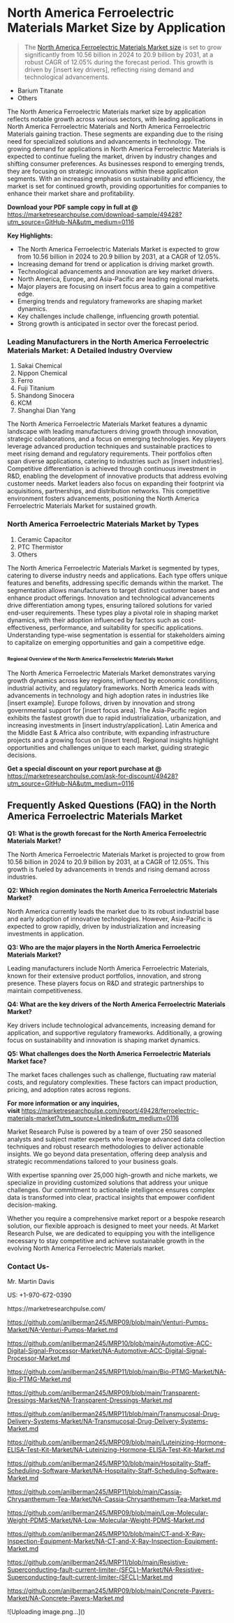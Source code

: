 <h1>North America Ferroelectric Materials Market&nbsp;Size by Application</h1><blockquote><p>The <a href="https://marketresearchpulse.com/download-sample/49428?utm_source=GitHub-NA&amp;utm_medium=0116">North America Ferroelectric Materials Market size</a> is set to grow significantly from 10.56 billion in 2024 to 20.9 billion by 2031, at a robust CAGR of 12.05% during the forecast period. This growth is driven by [insert key drivers], reflecting rising demand and technological advancements.</p></blockquote><ul><li>Barium Titanate<li> Others</li></ul><p>The North America Ferroelectric Materials market size by application reflects notable growth across various sectors, with leading applications in North America Ferroelectric Materials and North America Ferroelectric Materials gaining traction. These segments are expanding due to the rising need for specialized solutions and advancements in technology. The growing demand for applications in North America Ferroelectric Materials is expected to continue fueling the market, driven by industry changes and shifting consumer preferences. As businesses respond to emerging trends, they are focusing on strategic innovations within these application segments. With an increasing emphasis on sustainability and efficiency, the market is set for continued growth, providing opportunities for companies to enhance their market share and profitability.</p><p><strong>Download your PDF sample copy in full at @ </strong><a href="https://marketresearchpulse.com/download-sample/49428?utm_source=GitHub-NA&amp;utm_medium=0116">https://marketresearchpulse.com/download-sample/49428?utm_source=GitHub-NA&amp;utm_medium=0116</a></p><p><strong>Key Highlights: </strong></p><ul><li>The North America Ferroelectric Materials Market is expected to grow from 10.56 billion in 2024 to 20.9 billion by 2031, at a CAGR of 12.05%.</li><li>Increasing demand for trend or application is driving market growth.</li><li>Technological advancements and innovation are key market drivers.</li><li>North America, Europe, and Asia-Pacific are leading regional markets.</li><li>Major players are focusing on insert focus area to gain a competitive edge.</li><li>Emerging trends and regulatory frameworks are shaping market dynamics.</li><li>Key challenges include challenge, influencing growth potential.</li><li>Strong growth is anticipated in sector over the forecast period.</li></ul><h3>Leading Manufacturers in the North America Ferroelectric Materials Market: A Detailed Industry Overview</h3><ol><li>Sakai Chemical</li><li>Nippon Chemical</li><li>Ferro</li><li>Fuji Titanium</li><li>Shandong Sinocera</li><li>KCM</li><li>Shanghai Dian Yang</li></ol><div class="flex max-w-full flex-col flex-grow"><div class="min-h-8 text-message flex w-full flex-col items-end gap-2 whitespace-normal break-words [.text-message+&amp;]:mt-5" dir="auto" data-message-author-role="assistant" data-message-id="fd8432e4-4910-450d-b182-61b7bfb0a01f" data-message-model-slug="gpt-4o"><div class="flex w-full flex-col gap-1 empty:hidden first:pt-[3px]"><div class="markdown prose w-full break-words dark:prose-invert light"><p>The North America Ferroelectric Materials Market features a dynamic landscape with leading manufacturers driving growth through innovation, strategic collaborations, and a focus on emerging technologies. Key players leverage advanced production techniques and sustainable practices to meet rising demand and regulatory requirements. Their portfolios often span diverse applications, catering to industries such as [insert industries]. Competitive differentiation is achieved through continuous investment in R&amp;D, enabling the development of innovative products that address evolving customer needs. Market leaders also focus on expanding their footprint via acquisitions, partnerships, and distribution networks. This competitive environment fosters advancements, positioning the North America Ferroelectric Materials Market for sustained growth.</p></div></div></div></div><h3>North America Ferroelectric Materials Market by Types</h3><ol><li>Ceramic Capacitor<li> PTC Thermistor<li> Others</li></ol><div class="flex max-w-full flex-col flex-grow"><div class="min-h-8 text-message flex w-full flex-col items-end gap-2 whitespace-normal break-words [.text-message+&amp;]:mt-5" dir="auto" data-message-author-role="assistant" data-message-id="084470be-0bb7-4664-bddf-5156b4f41249" data-message-model-slug="gpt-4o-mini"><div class="flex w-full flex-col gap-1 empty:hidden first:pt-[3px]"><div class="markdown prose w-full break-words dark:prose-invert light"><p>The North America Ferroelectric Materials Market is segmented by types, catering to diverse industry needs and applications. Each type offers unique features and benefits, addressing specific demands within the market. The segmentation allows manufacturers to target distinct customer bases and enhance product offerings. Innovation and technological advancements drive differentiation among types, ensuring tailored solutions for varied end-user requirements. These types play a pivotal role in shaping market dynamics, with their adoption influenced by factors such as cost-effectiveness, performance, and suitability for specific applications. Understanding type-wise segmentation is essential for stakeholders aiming to capitalize on emerging opportunities and gain a competitive edge.</p></div></div></div></div><h3><span style="font-size: 11px;">Regional Overview of the North America Ferroelectric Materials Market</span></h3><div class="flex max-w-full flex-col flex-grow"><div class="min-h-8 text-message flex w-full flex-col items-end gap-2 whitespace-normal break-words [.text-message+&amp;]:mt-5" dir="auto" data-message-author-role="assistant" data-message-id="e9038762-ce64-4e30-91c9-9bd413514231" data-message-model-slug="gpt-4o-mini"><div class="flex w-full flex-col gap-1 empty:hidden first:pt-[3px]"><div class="markdown prose w-full break-words dark:prose-invert light"><p>The North America Ferroelectric Materials Market demonstrates varying growth dynamics across key regions, influenced by economic conditions, industrial activity, and regulatory frameworks. North America leads with advancements in technology and high adoption rates in industries like [insert example]. Europe follows, driven by innovation and strong governmental support for [insert focus area]. The Asia-Pacific region exhibits the fastest growth due to rapid industrialization, urbanization, and increasing investments in [insert industry/application]. Latin America and the Middle East &amp; Africa also contribute, with expanding infrastructure projects and a growing focus on [insert trend]. Regional insights highlight opportunities and challenges unique to each market, guiding strategic decisions.</p></div></div></div></div><p><strong>Get a special discount on your report purchase at @ </strong><a href="https://marketresearchpulse.com/ask-for-discount/49428?utm_source=GitHub-NA&amp;utm_medium=0116">https://marketresearchpulse.com/ask-for-discount/49428?utm_source=GitHub-NA&amp;utm_medium=0116</a></p><h2>Frequently Asked Questions (FAQ) in the North America Ferroelectric Materials Market</h2><p><strong>Q1: What is the growth forecast for the North America Ferroelectric Materials Market?</strong></p><p>The North America Ferroelectric Materials Market is projected to grow from 10.56 billion in 2024 to 20.9 billion by 2031, at a CAGR of 12.05%. This growth is fueled by advancements in trends and rising demand across industries.</p><p><strong>Q2: Which region dominates the North America Ferroelectric Materials Market?</strong></p><p>North America currently leads the market due to its robust industrial base and early adoption of innovative technologies. However, Asia-Pacific is expected to grow rapidly, driven by industrialization and increasing investments in application.</p><p><strong>Q3: Who are the major players in the North America Ferroelectric Materials Market?</strong></p><p>Leading manufacturers include North America Ferroelectric Materials, known for their extensive product portfolios, innovation, and strong presence. These players focus on R&amp;D and strategic partnerships to maintain competitiveness.</p><p><strong>Q4: What are the key drivers of the North America Ferroelectric Materials Market?</strong></p><p>Key drivers include technological advancements, increasing demand for application, and supportive regulatory frameworks. Additionally, a growing focus on sustainability and innovation is shaping market dynamics.</p><p><strong>Q5: What challenges does the North America Ferroelectric Materials Market face?</strong></p><p>The market faces challenges such as challenge, fluctuating raw material costs, and regulatory complexities. These factors can impact production, pricing, and adoption rates across regions.</p><p><strong>For more information or any inquiries, visit&nbsp;</strong><a href="https://marketresearchpulse.com/report/49428/ferroelectric-materials-market?utm_source=Linkedin&utm_medium=0116">https://marketresearchpulse.com/report/49428/ferroelectric-materials-market?utm_source=Linkedin&utm_medium=0116</a></p><p>Market Research Pulse is powered by a team of over 250 seasoned analysts and subject matter experts who leverage advanced data collection techniques and robust research methodologies to deliver actionable insights. We go beyond data presentation, offering deep analysis and strategic recommendations tailored to your business goals.</p><p>With expertise spanning over 25,000 high-growth and niche markets, we specialize in providing customized solutions that address your unique challenges. Our commitment to actionable intelligence ensures complex data is transformed into clear, practical insights that empower confident decision-making.</p><p>Whether you require a comprehensive market report or a bespoke research solution, our flexible approach is designed to meet your needs. At Market Research Pulse, we are dedicated to equipping you with the intelligence necessary to stay competitive and achieve sustainable growth in the evolving North America Ferroelectric Materials market.</p><h3><strong>Contact Us-</strong></h3><p>Mr. Martin Davis</p><p>US: +1-970-672-0390</p><p>https://marketresearchpulse.com/</p><p><a href="https://github.com/anilberman245/MRP09/blob/main/Venturi-Pumps-Market/NA-Venturi-Pumps-Market.md">https://github.com/anilberman245/MRP09/blob/main/Venturi-Pumps-Market/NA-Venturi-Pumps-Market.md</a></p><p><a href="https://github.com/anilberman245/MRP10/blob/main/Automotive-ACC-Digital-Signal-Processor-Market/NA-Automotive-ACC-Digital-Signal-Processor-Market.md">https://github.com/anilberman245/MRP10/blob/main/Automotive-ACC-Digital-Signal-Processor-Market/NA-Automotive-ACC-Digital-Signal-Processor-Market.md</a></p><p><a href="https://github.com/anilberman245/MRP11/blob/main/Bio-PTMG-Market/NA-Bio-PTMG-Market.md">https://github.com/anilberman245/MRP11/blob/main/Bio-PTMG-Market/NA-Bio-PTMG-Market.md</a></p><p><a href="https://github.com/anilberman245/MRP09/blob/main/Transparent-Dressings-Market/NA-Transparent-Dressings-Market.md">https://github.com/anilberman245/MRP09/blob/main/Transparent-Dressings-Market/NA-Transparent-Dressings-Market.md</a></p><p><a href="https://github.com/anilberman245/MRP11/blob/main/Transmucosal-Drug-Delivery-Systems-Market/NA-Transmucosal-Drug-Delivery-Systems-Market.md">https://github.com/anilberman245/MRP11/blob/main/Transmucosal-Drug-Delivery-Systems-Market/NA-Transmucosal-Drug-Delivery-Systems-Market.md</a></p><p><a href="https://github.com/anilberman245/MRP09/blob/main/Luteinizing-Hormone-ELISA-Test-Kit-Market/NA-Luteinizing-Hormone-ELISA-Test-Kit-Market.md">https://github.com/anilberman245/MRP09/blob/main/Luteinizing-Hormone-ELISA-Test-Kit-Market/NA-Luteinizing-Hormone-ELISA-Test-Kit-Market.md</a></p><p><a href="https://github.com/anilberman245/MRP10/blob/main/Hospitality-Staff-Scheduling-Software-Market/NA-Hospitality-Staff-Scheduling-Software-Market.md">https://github.com/anilberman245/MRP10/blob/main/Hospitality-Staff-Scheduling-Software-Market/NA-Hospitality-Staff-Scheduling-Software-Market.md</a></p><p><a href="https://github.com/anilberman245/MRP11/blob/main/Cassia-Chrysanthemum-Tea-Market/NA-Cassia-Chrysanthemum-Tea-Market.md">https://github.com/anilberman245/MRP11/blob/main/Cassia-Chrysanthemum-Tea-Market/NA-Cassia-Chrysanthemum-Tea-Market.md</a></p><p><a href="https://github.com/anilberman245/MRP09/blob/main/Low-Molecular-Weight-PDMS-Market/NA-Low-Molecular-Weight-PDMS-Market.md">https://github.com/anilberman245/MRP09/blob/main/Low-Molecular-Weight-PDMS-Market/NA-Low-Molecular-Weight-PDMS-Market.md</a></p><p><a href="https://github.com/anilberman245/MRP10/blob/main/CT-and-X-Ray-Inspection-Equipment-Market/NA-CT-and-X-Ray-Inspection-Equipment-Market.md">https://github.com/anilberman245/MRP10/blob/main/CT-and-X-Ray-Inspection-Equipment-Market/NA-CT-and-X-Ray-Inspection-Equipment-Market.md</a></p><p><a href="https://github.com/anilberman245/MRP11/blob/main/Resistive-Superconducting-fault-current-limiter-(SFCL)-Market/NA-Resistive-Superconducting-fault-current-limiter-(SFCL)-Market.md">https://github.com/anilberman245/MRP11/blob/main/Resistive-Superconducting-fault-current-limiter-(SFCL)-Market/NA-Resistive-Superconducting-fault-current-limiter-(SFCL)-Market.md</a></p><p><a href="https://github.com/anilberman245/MRP09/blob/main/Concrete-Pavers-Market/NA-Concrete-Pavers-Market.md">https://github.com/anilberman245/MRP09/blob/main/Concrete-Pavers-Market/NA-Concrete-Pavers-Market.md</a></p>
![Uploading image.png…]()
